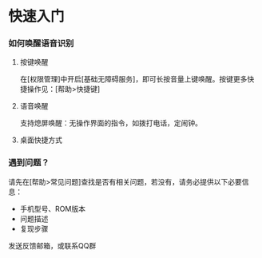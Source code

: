# 快速入门

### 如何唤醒语音识别

1. 按键唤醒

    在[权限管理]中开启[基础无障碍服务]，即可长按音量上键唤醒。按键更多快捷操作见：[帮助>快捷键]

2. 语音唤醒

    支持熄屏唤醒：无操作界面的指令，如拨打电话，定闹钟。

3. 桌面快捷方式


### 遇到问题？

请先在[帮助>常见问题]查找是否有相关问题，若没有，请务必提供以下必要信息：

- 手机型号、ROM版本
- 问题描述
- 复现步骤

发送反馈邮箱，或联系QQ群
